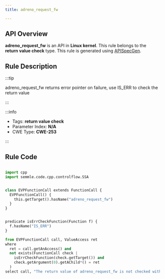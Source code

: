 ```yaml
---
title: adreno_request_fw

---
```



## API Overview
**adreno_request_fw** is an API in **Linux kernel**. This rule belongs to the **return value check** type. This rule is generated using [APISpecGen](../../tools/APISpecGen).
## Rule Description

:::tip

adreno_request_fw returns error pointer on failure, use IS_ERR to check the return value

:::

:::info

- Tags: **return value check**
- Parameter Index: **N/A**
- CWE Type: **CWE-253**

:::

## Rule Code
```python

import cpp
import semmle.code.cpp.controlflow.SSA


class EVPFunctionCall extends FunctionCall {
  EVPFunctionCall() {
    this.getTarget().hasName("adreno_request_fw")
  }
}


predicate isErrCheckFunction(Function f) {
  f.hasName("IS_ERR") 
}

from EVPFunctionCall call, ValueAccess ret
where
  ret = call.getAnAccess() and
  not exists(FunctionCall check |
    isErrCheckFunction(check.getTarget()) and
    check.getArgument(0).getAChild*() = ret
  )
select call, "The return value of adreno_request_fw is not checked with IS_ERR."
    
```